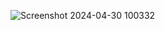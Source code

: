 ![Screenshot 2024-04-30 100332](https://github.com/aniket-wankhade0101/TodoList.github.io/assets/141629748/05816e0b-1aba-41e8-8262-c5546ed61df7)
